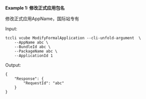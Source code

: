**Example 1: 修改正式应用包名**

修改正式应用AppName，国际站专有

Input: 

```
tccli vcube ModifyFormalApplication --cli-unfold-argument  \
    --AppName abc \
    --BundleId abc \
    --PackageName abc \
    --ApplicationId 1
```

Output: 
```
{
    "Response": {
        "RequestId": "abc"
    }
}
```

